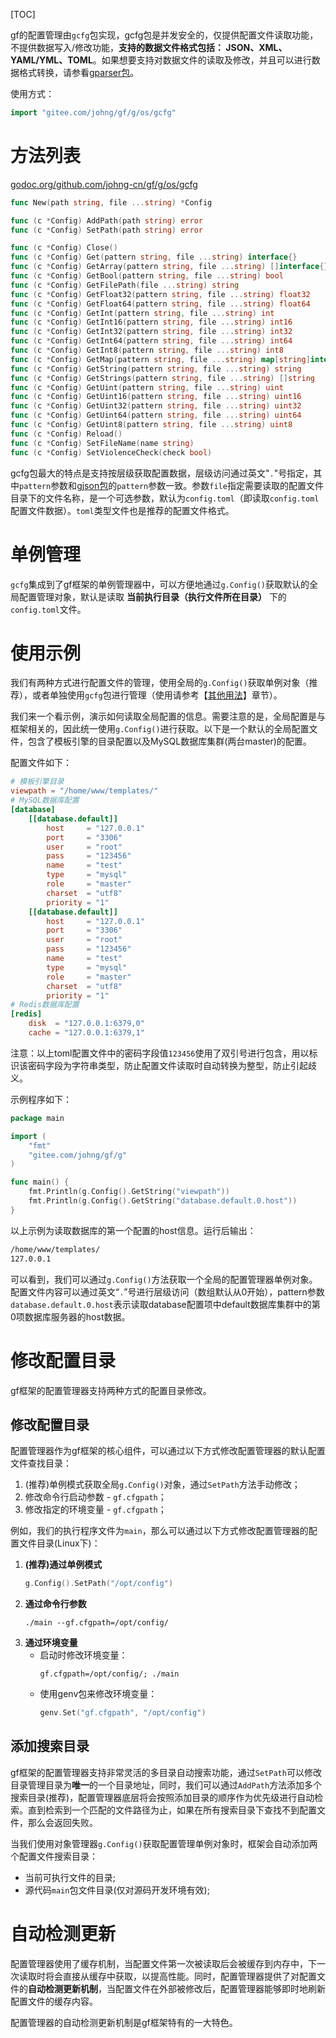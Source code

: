 [TOC]


gf的配置管理由```gcfg```包实现，gcfg包是并发安全的，仅提供配置文件读取功能，不提供数据写入/修改功能，**支持的数据文件格式包括： JSON、XML、YAML/YML、TOML**。如果想要支持对数据文件的读取及修改，并且可以进行数据格式转换，请参看[gparser包](encoding/gparser/index.md)。

使用方式：
```go
import "gitee.com/johng/gf/g/os/gcfg"
```

# 方法列表 

[godoc.org/github.com/johng-cn/gf/g/os/gcfg](https://godoc.org/github.com/johng-cn/gf/g/os/gcfg)

```go
func New(path string, file ...string) *Config

func (c *Config) AddPath(path string) error
func (c *Config) SetPath(path string) error

func (c *Config) Close()
func (c *Config) Get(pattern string, file ...string) interface{}
func (c *Config) GetArray(pattern string, file ...string) []interface{}
func (c *Config) GetBool(pattern string, file ...string) bool
func (c *Config) GetFilePath(file ...string) string
func (c *Config) GetFloat32(pattern string, file ...string) float32
func (c *Config) GetFloat64(pattern string, file ...string) float64
func (c *Config) GetInt(pattern string, file ...string) int
func (c *Config) GetInt16(pattern string, file ...string) int16
func (c *Config) GetInt32(pattern string, file ...string) int32
func (c *Config) GetInt64(pattern string, file ...string) int64
func (c *Config) GetInt8(pattern string, file ...string) int8
func (c *Config) GetMap(pattern string, file ...string) map[string]interface{}
func (c *Config) GetString(pattern string, file ...string) string
func (c *Config) GetStrings(pattern string, file ...string) []string
func (c *Config) GetUint(pattern string, file ...string) uint
func (c *Config) GetUint16(pattern string, file ...string) uint16
func (c *Config) GetUint32(pattern string, file ...string) uint32
func (c *Config) GetUint64(pattern string, file ...string) uint64
func (c *Config) GetUint8(pattern string, file ...string) uint8
func (c *Config) Reload()
func (c *Config) SetFileName(name string)
func (c *Config) SetViolenceCheck(check bool)
```

gcfg包最大的特点是支持按层级获取配置数据，层级访问通过英文"`.`"号指定，其中```pattern```参数和[gjson包](encoding/gjson/index.md)的`pattern`参数一致。参数`file`指定需要读取的配置文件目录下的文件名称，是一个可选参数，默认为`config.toml`（即读取`config.toml`配置文件数据）。`toml`类型文件也是推荐的配置文件格式。

# 单例管理

`gcfg`集成到了gf框架的单例管理器中，可以方便地通过`g.Config()`获取默认的全局配置管理对象，默认是读取 **当前执行目录（执行文件所在目录）** 下的```config.toml```文件。

# 使用示例

我们有两种方式进行配置文件的管理，使用全局的```g.Config()```获取单例对象（推荐），或者单独使用```gcfg```包进行管理（使用请参考【[其他用法](os/gcfg/other.md)】章节）。

我们来一个看示例，演示如何读取全局配置的信息。需要注意的是，全局配置是与框架相关的，因此统一使用```g.Config()```进行获取。以下是一个默认的全局配置文件，包含了模板引擎的目录配置以及MySQL数据库集群(两台master)的配置。

配置文件如下：
```toml
# 模板引擎目录
viewpath = "/home/www/templates/"
# MySQL数据库配置
[database]
    [[database.default]]
        host     = "127.0.0.1"
        port     = "3306"
        user     = "root"
        pass     = "123456"
        name     = "test"
        type     = "mysql"
        role     = "master"
        charset  = "utf8"
        priority = "1"
    [[database.default]]
        host     = "127.0.0.1"
        port     = "3306"
        user     = "root"
        pass     = "123456"
        name     = "test"
        type     = "mysql"
        role     = "master"
        charset  = "utf8"
        priority = "1"
# Redis数据库配置
[redis]
    disk  = "127.0.0.1:6379,0"
    cache = "127.0.0.1:6379,1"
```
注意：以上toml配置文件中的密码字段值```123456```使用了双引号进行包含，用以标识该密码字段为字符串类型，防止配置文件读取时自动转换为整型，防止引起歧义。

示例程序如下：
```go
package main

import (
    "fmt"
    "gitee.com/johng/gf/g"
)

func main() {
    fmt.Println(g.Config().GetString("viewpath"))
    fmt.Println(g.Config().GetString("database.default.0.host"))
}
```
以上示例为读取数据库的第一个配置的host信息。运行后输出：
```html
/home/www/templates/
127.0.0.1
```
可以看到，我们可以通过```g.Config()```方法获取一个全局的配置管理器单例对象。配置文件内容可以通过英文“```.```”号进行层级访问（数组默认从0开始），pattern参数```database.default.0.host```表示读取database配置项中default数据库集群中的第0项数据库服务器的host数据。


# 修改配置目录

gf框架的配置管理器支持两种方式的配置目录修改。

## 修改配置目录
配置管理器作为gf框架的核心组件，可以通过以下方式修改配置管理器的默认配置文件查找目录：
1. (推荐)单例模式获取全局```g.Config()```对象，通过`SetPath`方法手动修改；
2. 修改命令行启动参数 - ```gf.cfgpath```；
3. 修改指定的环境变量 - ```gf.cfgpath```；

例如，我们的执行程序文件为```main```，那么可以通过以下方式修改配置管理器的配置文件目录(Linux下)：

1. **(推荐)通过单例模式**
	```go
    g.Config().SetPath("/opt/config")
    ```
3. **通过命令行参数**
    ```shell
    ./main --gf.cfgpath=/opt/config/
    ```
1. **通过环境变量**
    * 启动时修改环境变量：
        ```shell
        gf.cfgpath=/opt/config/; ./main
        ```
    * 使用genv包来修改环境变量：
        ```go
        genv.Set("gf.cfgpath", "/opt/config")
        ```
## 添加搜索目录

gf框架的配置管理器支持非常灵活的多目录自动搜索功能，通过```SetPath```可以修改目录管理目录为**唯一**的一个目录地址，同时，我们可以通过```AddPath```方法添加多个搜索目录(推荐)，配置管理器底层将会按照添加目录的顺序作为优先级进行自动检索。直到检索到一个匹配的文件路径为止，如果在所有搜索目录下查找不到配置文件，那么会返回失败。

当我们使用对象管理器```g.Config()```获取配置管理单例对象时，框架会自动添加两个配置文件搜索目录：
* 当前可执行文件的目录;
* 源代码`main`包文件目录(仅对源码开发环境有效);

# 自动检测更新

配置管理器使用了缓存机制，当配置文件第一次被读取后会被缓存到内存中，下一次读取时将会直接从缓存中获取，以提高性能。同时，配置管理器提供了对配置文件的**自动检测更新机制**，当配置文件在外部被修改后，配置管理器能够即时地刷新配置文件的缓存内容。

配置管理器的自动检测更新机制是gf框架特有的一大特色。




